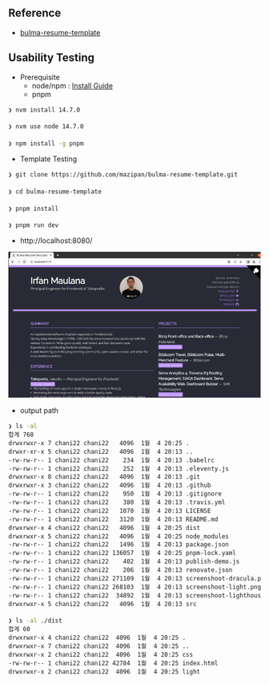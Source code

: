 
## Reference
- [bulma-resume-template](https://github.com/mazipan/bulma-resume-template)


## Usability Testing
- Prerequisite
  - node/npm : [Install Guide](https://www.whatwant.com/entry/npm)
  - pnpm

```bash
❯ nvm install 14.7.0

❯ nvm use node 14.7.0

❯ npm install -g pnpm
```

- Template Testing

```bash
❯ git clone https://github.com/mazipan/bulma-resume-template.git

❯ cd bulma-resume-template

❯ pnpm install

❯ pnpm run dev
```

- http://localhost:8080/

![pnpm](samples/pnpm.png)

- output path

```bash
❯ ls -al
합계 768
drwxrwxr-x 7 chani22 chani22   4096  1월  4 20:25 .
drwxr-xr-x 5 chani22 chani22   4096  1월  4 20:13 ..
-rw-rw-r-- 1 chani22 chani22    234  1월  4 20:13 .babelrc
-rw-rw-r-- 1 chani22 chani22    252  1월  4 20:13 .eleventy.js
drwxrwxr-x 8 chani22 chani22   4096  1월  4 20:13 .git
drwxrwxr-x 3 chani22 chani22   4096  1월  4 20:13 .github
-rw-rw-r-- 1 chani22 chani22    950  1월  4 20:13 .gitignore
-rw-rw-r-- 1 chani22 chani22    380  1월  4 20:13 .travis.yml
-rw-rw-r-- 1 chani22 chani22   1070  1월  4 20:13 LICENSE
-rw-rw-r-- 1 chani22 chani22   3120  1월  4 20:13 README.md
drwxrwxr-x 4 chani22 chani22   4096  1월  4 20:25 dist
drwxrwxr-x 5 chani22 chani22   4096  1월  4 20:25 node_modules
-rw-rw-r-- 1 chani22 chani22   1496  1월  4 20:13 package.json
-rw-rw-r-- 1 chani22 chani22 136057  1월  4 20:25 pnpm-lock.yaml
-rw-rw-r-- 1 chani22 chani22    402  1월  4 20:13 publish-demo.js
-rw-rw-r-- 1 chani22 chani22    206  1월  4 20:13 renovate.json
-rw-rw-r-- 1 chani22 chani22 271109  1월  4 20:13 screenshoot-dracula.png
-rw-rw-r-- 1 chani22 chani22 268103  1월  4 20:13 screenshoot-light.png
-rw-rw-r-- 1 chani22 chani22  34892  1월  4 20:13 screenshoot-lighthouse.png
drwxrwxr-x 5 chani22 chani22   4096  1월  4 20:13 src

❯ ls -al ./dist
합계 60
drwxrwxr-x 4 chani22 chani22  4096  1월  4 20:25 .
drwxrwxr-x 7 chani22 chani22  4096  1월  4 20:25 ..
drwxrwxr-x 2 chani22 chani22  4096  1월  4 20:25 css
-rw-rw-r-- 1 chani22 chani22 42784  1월  4 20:25 index.html
drwxrwxr-x 2 chani22 chani22  4096  1월  4 20:25 light
```
